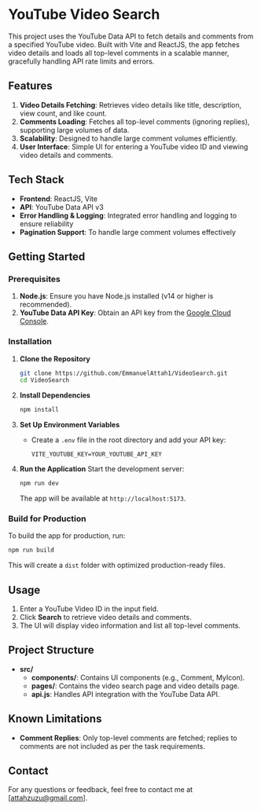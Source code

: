# YouTube Video Search

This project uses the YouTube Data API to fetch details and comments from a specified YouTube video. Built with Vite and ReactJS, the app fetches video details and loads all top-level comments in a scalable manner, gracefully handling API rate limits and errors.

## Features

1. **Video Details Fetching**: Retrieves video details like title, description, view count, and like count.
2. **Comments Loading**: Fetches all top-level comments (ignoring replies), supporting large volumes of data.
3. **Scalability**: Designed to handle large comment volumes efficiently.
4. **User Interface**: Simple UI for entering a YouTube video ID and viewing video details and comments.

## Tech Stack

- **Frontend**: ReactJS, Vite
- **API**: YouTube Data API v3
- **Error Handling & Logging**: Integrated error handling and logging to ensure reliability
- **Pagination Support**: To handle large comment volumes effectively

## Getting Started

### Prerequisites

1. **Node.js**: Ensure you have Node.js installed (v14 or higher is recommended).
2. **YouTube Data API Key**: Obtain an API key from the [Google Cloud Console](https://console.cloud.google.com/).

### Installation

1. **Clone the Repository**
   ```bash
   git clone https://github.com/EmmanuelAttah1/VideoSearch.git
   cd VideoSearch
   ```

2. **Install Dependencies**
   ```bash
   npm install
   ```

3. **Set Up Environment Variables**
   - Create a `.env` file in the root directory and add your API key:
     ```env
     VITE_YOUTUBE_KEY=YOUR_YOUTUBE_API_KEY
     ```

4. **Run the Application**
   Start the development server:
   ```bash
   npm run dev
   ```

   The app will be available at `http://localhost:5173`.

### Build for Production

To build the app for production, run:
```bash
npm run build
```
This will create a `dist` folder with optimized production-ready files.

## Usage

1. Enter a YouTube Video ID in the input field.
2. Click **Search** to retrieve video details and comments.
3. The UI will display video information and list all top-level comments.

## Project Structure

- **src/**
  - **components/**: Contains UI components (e.g., Comment, MyIcon).
  - **pages/**: Contains the video search page and video details page.
  - **api.js**: Handles API integration with the YouTube Data API.

## Known Limitations

- **Comment Replies**: Only top-level comments are fetched; replies to comments are not included as per the task requirements.

## Contact

For any questions or feedback, feel free to contact me at [attahzuzu@gmail.com].
